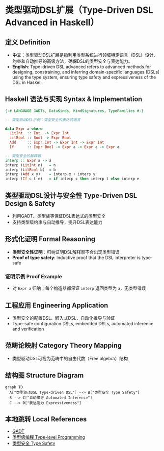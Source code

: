 # 类型驱动DSL扩展（Type-Driven DSL Advanced in Haskell）

## 定义 Definition

- **中文**：类型驱动DSL扩展是指利用类型系统进行领域特定语言（DSL）设计、约束和自动推导的高级方法，确保DSL的类型安全与表达能力。
- **English**: Type-driven DSL advanced refers to advanced methods for designing, constraining, and inferring domain-specific languages (DSLs) using the type system, ensuring type safety and expressiveness of the DSL in Haskell.

## Haskell 语法与实现 Syntax & Implementation

```haskell
{-# LANGUAGE GADTs, DataKinds, KindSignatures, TypeFamilies #-}

-- 类型驱动DSL示例：类型安全的表达式语言

data Expr a where
  LitInt  :: Int  -> Expr Int
  LitBool :: Bool -> Expr Bool
  Add     :: Expr Int -> Expr Int -> Expr Int
  If      :: Expr Bool -> Expr a -> Expr a -> Expr a

-- 类型安全的解释器
interp :: Expr a -> a
interp (LitInt n)   = n
interp (LitBool b)  = b
interp (Add x y)    = interp x + interp y
interp (If c t e)   = if interp c then interp t else interp e
```

## 类型驱动DSL设计与安全性 Type-Driven DSL Design & Safety

- 利用GADT、类型族等保证DSL表达式的类型安全
- 支持类型级约束与自动推导，提升DSL表达能力

## 形式化证明 Formal Reasoning

- **类型安全性证明**：归纳证明DSL解释器不会出现类型错误
- **Proof of type safety**: Inductive proof that the DSL interpreter is type-safe

### 证明示例 Proof Example

- 对 `Expr a` 归纳：每个构造器都保证 `interp` 返回类型为 `a`，无类型错误

## 工程应用 Engineering Application

- 类型安全的配置DSL、嵌入式DSL、自动化推导与验证
- Type-safe configuration DSLs, embedded DSLs, automated inference and verification

## 范畴论映射 Category Theory Mapping

- 类型驱动DSL可视为范畴中的自由代数（Free algebra）结构

## 结构图 Structure Diagram

```mermaid
graph TD
  A["类型驱动DSL Type-driven DSL"] --> B["类型安全 Type Safety"]
  B --> C["自动推导 Automated Inference"]
  C --> D["表达能力 Expressiveness"]
```

## 本地跳转 Local References

- [GADT](../09-GADT/01-GADT-in-Haskell.md)
- [类型级编程 Type-level Programming](../12-Type-Level-Programming/01-Type-Level-Programming-in-Haskell.md)
- [类型安全 Type Safety](../14-Type-Safety/01-Type-Safety-in-Haskell.md)
